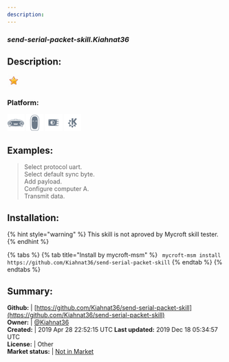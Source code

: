 ```yaml
---
description: 
---
```


### _send-serial-packet-skill.Kiahnat36_  
## Description:  
  
![](../.gitbook/assets/star.png)  
### Platform:  
 ![Mark I](../.gitbook/assets/mark-1-icon.png)  ![Mark II](../.gitbook/assets/mark-2-icon.png)  ![Picroft](../.gitbook/assets/picroft-icon.png)  ![plasmoid](../.gitbook/assets/kde.png)   
  
## Examples:  
> Select protocol uart.  
> Select default sync byte.  
> Add payload.  
> Configure computer A.  
> Transmit data.  
  
## Installation:  
{% hint style="warning" %}
This skill is not aproved by Mycroft skill tester.
{% endhint %}
    
{% tabs %}
{% tab title="Install by mycroft-msm" %}
``` mycroft-msm install https://github.com/Kiahnat36/send-serial-packet-skill```
{% endtab %}
  {% endtabs %}
    
## Summary:  
**Github:** | [https://github.com/Kiahnat36/send-serial-packet-skill](https://github.com/Kiahnat36/send-serial-packet-skill)  
**Owner:** | [@Kiahnat36](https://github.com/Kiahnat36)  
**Created:** | 2019 Apr 28 22:52:15 UTC  **Last updated:** 2019 Dec 18 05:34:57 UTC  
**License:** | Other  
**Market status:** | [Not in Market](https://market.mycroft.ai/skill/)  
